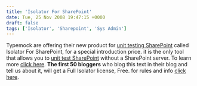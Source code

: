 ```yaml
---
title: 'Isolator For SharePoint'
date: Tue, 25 Nov 2008 19:47:15 +0000
draft: false
tags: ['Isolator', 'Sharepoint', 'Sys Admin']
---
```


Typemock are offering their new product for [unit testing SharePoint](http://www.typemock.com/sharepointpage.php?utm_source=sp_bb&utm_medium=blog_4sp&utm_campaign=sp_bb) called Isolator For SharePoint, for a special introduction price. it is the only tool that allows you to [unit test SharePoint](http://blog.typemock.com/2008/11/newisolatorforsharepointtoolforunittest.html?utm_source=typeblog&utm_medium=sp_bb&utm_campaign=typeblog) without a SharePoint server. To learn more [click here](http://www.typemock.com/sharepointpage.php?utm_source=sp_bb&utm_medium=blog_4sp&utm_campaign=sp_bb). **The first 50 bloggers** who blog this text in their blog and tell us about it, will get a Full Isolator license, Free. for rules and info [click here](http://blog.typemock.com/2008/11/newisolatorforsharepointtoolforunittest.html).